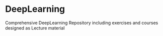 # DeepLearning
Comprehensive DeepLearning Repository including exercises and courses designed as Lecture material
